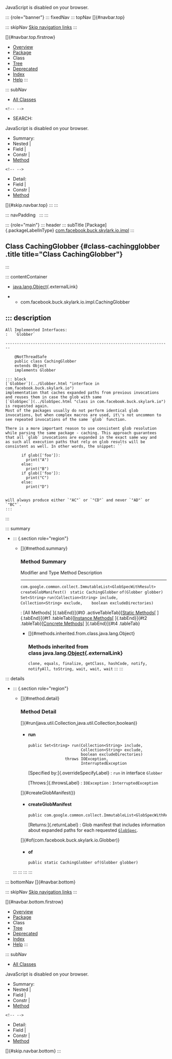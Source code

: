 <div>

JavaScript is disabled on your browser.

</div>

::: {role="banner"}
::: fixedNav
::: topNav
[]{#navbar.top}

::: skipNav
[Skip navigation links](#skip.navbar.top "Skip navigation links")
:::

[]{#navbar.top.firstrow}

-   [Overview](../../../../../../index.html)
-   [Package](package-summary.html)
-   Class
-   [Tree](package-tree.html)
-   [Deprecated](../../../../../../deprecated-list.html)
-   [Index](../../../../../../index-all.html)
-   [Help](../../../../../../help-doc.html)
:::

::: subNav
-   [All Classes](../../../../../../allclasses.html)

```{=html}
<!-- -->
```
-   SEARCH:

<div>

<div>

JavaScript is disabled on your browser.

</div>

</div>

<div>

-   Summary: 
-   Nested \| 
-   Field \| 
-   Constr \| 
-   [Method](#method.summary)

```{=html}
<!-- -->
```
-   Detail: 
-   Field \| 
-   Constr \| 
-   [Method](#method.detail)

</div>

[]{#skip.navbar.top}
:::
:::

::: navPadding
 
:::
:::

::: {role="main"}
::: header
::: subTitle
[Package]{.packageLabelInType} [com.facebook.buck.skylark.io.impl](package-summary.html)
:::

## Class CachingGlobber {#class-cachingglobber .title title="Class CachingGlobber"}
:::

::: contentContainer
-   [java.lang.Object](http://docs.oracle.com/javase/7/docs/api/java/lang/Object.html?is-external=true "class or interface in java.lang"){.externalLink}

-   -   com.facebook.buck.skylark.io.impl.CachingGlobber

::: description
-   

    All Implemented Interfaces:
    :   `Globber`

    ------------------------------------------------------------------------

        @NotThreadSafe
        public class CachingGlobber
        extends Object
        implements Globber

    ::: block
    [`Globber`](../Globber.html "interface in com.facebook.buck.skylark.io")
    implementation that caches expanded paths from previous invocations
    and reuses them in case the glob with same
    [`GlobSpec`](../GlobSpec.html "class in com.facebook.buck.skylark.io")
    is requested again.
    Most of the packages usually do not perform identical glob
    invocations, but when complex macros are used, it\'s not uncommon to
    see repeated invocations of the same `glob` function.

    There is a more important reason to use consistent glob resolution
    while parsing the same package - caching. This approach guarantees
    that all `glob` invocations are expanded in the exact same way and
    as such all execution paths that rely on glob results will be
    consistent as well. In other words, the snippet: ``

           if glob(['foo']):
             print("A")
           else:
             print("B")
           if glob(['foo']):
             print("C")
           else:
             print("D")
         

    will always produce either `"AC"` or `"CD"` and never `"AD"` or
    `"BC"`.
    :::
:::

::: summary
-   ::: {.section role="region"}
    -   []{#method.summary}

        ### Method Summary

          Modifier and Type                                               Method                                                                                            Description
          --------------------------------------------------------------- ------------------------------------------------------------------------------------------------- -------------
          `com.google.common.collect.ImmutableList<GlobSpecWithResult>`   `createGlobManifest()`                                                                             
          `static CachingGlobber`                                         `of​(Globber globber)`                                                                              
          `Set<String>`                                                   `run​(Collection<String> include,    Collection<String> exclude,    boolean excludeDirectories)`    

          : [All Methods[ ]{.tabEnd}]{#t0 .activeTableTab}[[Static
          Methods](javascript:show(1);)[ ]{.tabEnd}]{#t1
          .tableTab}[[Instance
          Methods](javascript:show(2);)[ ]{.tabEnd}]{#t2
          .tableTab}[[Concrete
          Methods](javascript:show(8);)[ ]{.tabEnd}]{#t4 .tableTab}

        -   []{#methods.inherited.from.class.java.lang.Object}

            ### Methods inherited from class java.lang.[Object](http://docs.oracle.com/javase/7/docs/api/java/lang/Object.html?is-external=true "class or interface in java.lang"){.externalLink}

            `clone, equals, finalize, getClass, hashCode, notify, notifyAll, toString, wait, wait, wait`
    :::
:::

::: details
-   ::: {.section role="region"}
    -   []{#method.detail}

        ### Method Detail

        []{#run(java.util.Collection,java.util.Collection,boolean)}

        -   #### run

            ``` methodSignature
            public Set<String> run​(Collection<String> include,
                                   Collection<String> exclude,
                                   boolean excludeDirectories)
                            throws IOException,
                                   InterruptedException
            ```

            [Specified by:]{.overrideSpecifyLabel}
            :   `run` in interface `Globber`

            [Throws:]{.throwsLabel}
            :   `IOException`
            :   `InterruptedException`

        []{#createGlobManifest()}

        -   #### createGlobManifest

            ``` methodSignature
            public com.google.common.collect.ImmutableList<GlobSpecWithResult> createGlobManifest()
            ```

            [Returns:]{.returnLabel}
            :   Glob manifest that includes information about expanded
                paths for each requested
                [`GlobSpec`](../GlobSpec.html "class in com.facebook.buck.skylark.io").

        []{#of(com.facebook.buck.skylark.io.Globber)}

        -   #### of

            ``` methodSignature
            public static CachingGlobber of​(Globber globber)
            ```
    :::
:::
:::
:::

::: bottomNav
[]{#navbar.bottom}

::: skipNav
[Skip navigation links](#skip.navbar.bottom "Skip navigation links")
:::

[]{#navbar.bottom.firstrow}

-   [Overview](../../../../../../index.html)
-   [Package](package-summary.html)
-   Class
-   [Tree](package-tree.html)
-   [Deprecated](../../../../../../deprecated-list.html)
-   [Index](../../../../../../index-all.html)
-   [Help](../../../../../../help-doc.html)
:::

::: subNav
-   [All Classes](../../../../../../allclasses.html)

<div>

<div>

JavaScript is disabled on your browser.

</div>

</div>

<div>

-   Summary: 
-   Nested \| 
-   Field \| 
-   Constr \| 
-   [Method](#method.summary)

```{=html}
<!-- -->
```
-   Detail: 
-   Field \| 
-   Constr \| 
-   [Method](#method.detail)

</div>

[]{#skip.navbar.bottom}
:::
